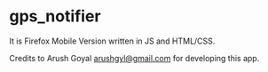 # gps_notifier
It is Firefox Mobile Version written in JS and HTML/CSS.

Credits to Arush Goyal <arushgyl@gmail.com> for developing this app.
